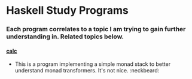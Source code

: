 # Haskell Study Programs

### Each program correlates to a topic I am trying to gain further understanding in. Related topics below.

#### [calc](calc/)
 - This is a program implementing a simple monad stack to better understand monad transformers. It's not nice. :neckbeard:
